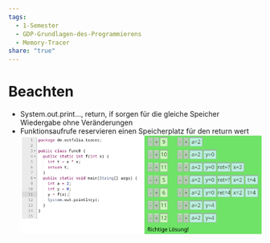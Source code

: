 ```yaml
---
tags:
  - 1-Semester
  - GDP-Grundlagen-des-Programmierens
  - Memory-Tracer
share: "true"
---
```

# Beachten
- System.out.print..., return, if sorgen für die gleiche Speicher Wiedergabe ohne Veränderungen 
- Funktionsaufrufe reservieren einen Speicherplatz für den return wert ![Pasted image 20231023234532.png](../../images/Pasted%20image%2020231023234532.png#)
